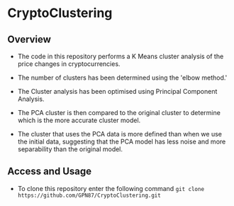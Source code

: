 # CryptoClustering
## Overview
- The code in this repository performs a K Means cluster analysis of the price changes in cryptocurrencies. 

- The number of clusters has been determined using the 'elbow method.'

- The Cluster analysis has been optimised using Principal Component Analysis.

- The PCA cluster is then compared to the original cluster to determine which is the more accurate cluster model.

- The cluster that uses the PCA data is more defined than when we use the initial data, suggesting that the PCA model has less noise and more separability than the original model.

## Access and Usage
- To clone this repository enter the following command ``git clone https://github.com/GPN87/CryptoClustering.git``